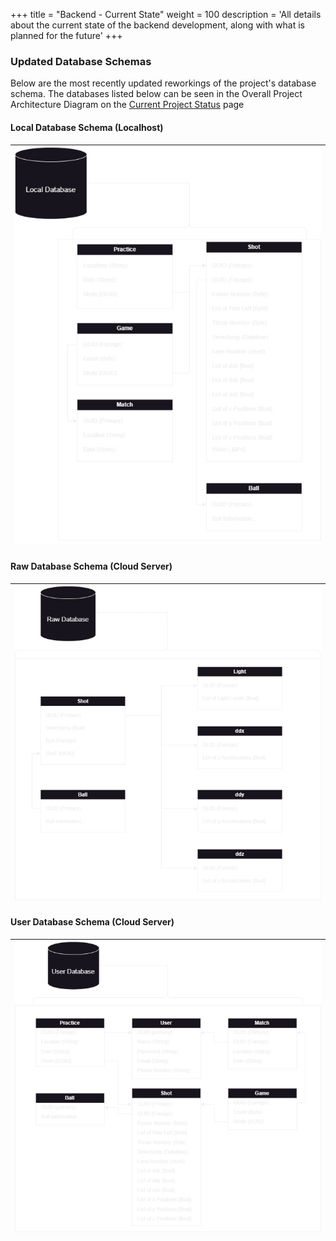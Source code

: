 +++
title = "Backend - Current State"
weight = 100
description = 'All details about the current state of the backend development, along with what is planned for the future'
+++

### Updated Database Schemas
Below are the most recently updated reworkings of the project's database schema.  The databases listed below can be seen in the Overall Project Architecture Diagram on the [Current Project Status](/Wiki/current-project-status) page

#### Local Database Schema (Localhost)
| ![Local Database](LocalDB.png?width=25vw&lightbox=false&text-align=left)|
|:--:|

#### Raw Database Schema (Cloud Server)
| ![Raw Database](RawDB.png?width=30vw&lightbox=false) |
|:--:|

#### User Database Schema (Cloud Server)
| ![User Database](UserDB.png?width=30vw&lightbox=false) |
|:--:|
